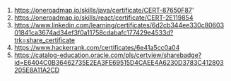 1) https://oneroadmap.io/skills/java/certificate/CERT-87650F87'
2) https://oneroadmap.io/skills/react/certificate/CERT-2E119854
3) https://www.linkedin.com/learning/certificates/6d2cb344ee330c8060301841ca3674ad34ef3f0a11758cdabafc177429e4533d?trk=share_certificate
4) https://www.hackerrank.com/certificates/6e41a5cc0a04
5) https://catalog-education.oracle.com/pls/certview/sharebadge?id=E6404C0B36462735E2EA3FE69515D4CAEE4A6230D3783C412803205E8A11A2CD
